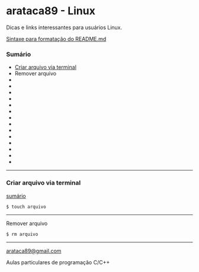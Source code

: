 # arataca89 - Linux
Dicas e links interessantes para usuários Linux.

[Sintaxe para formatação do README.md](https://docs.github.com/en/get-started/writing-on-github/getting-started-with-writing-and-formatting-on-github/basic-writing-and-formatting-syntax)


### Sumário
* [Criar arquivo via terminal](#criar-arquivo-via-terminal)
* Remover arquivo
* 
*
*
*
* 
*
*
* 
*
*
*
* 
*
*
---
### Criar arquivo via terminal
[sumário](#sumário)
 ```
$ touch arquivo
```
---
Remover arquivo
```
$ rm arquivo
```
---
arataca89@gmail.com

Aulas particulares de programação C/C++
